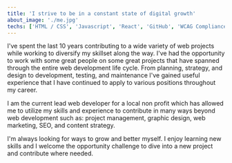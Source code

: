 ```yaml
---
title: 'I strive to be in a constant state of digital growth'
about_image: './me.jpg'
techs: ['HTML / CSS', 'Javascript', 'React', 'GitHub', 'WCAG Compliance', 'SEO']
---
```


I've spent the last 10 years contributing to a wide variety of web projects while working to diversify my skillset along the way.  I've had the opportunity to work with some great people on some great projects that have spanned through the entire web development life cycle. From planning, strategy, and design to development, testing, and maintenance I've gained useful experience that I have continued to apply to various positions throughout my career.

I am the current lead web developer for a local non profit which has allowed me to utilize my skills and experience to contribute in many ways beyond web development such as: project management, graphic design, web marketing, SEO, and content strategy.

I'm always looking for ways to grow and better myself. I enjoy learning new skills and I welcome the opportunity challenge to dive into a new project and contribute where needed. 